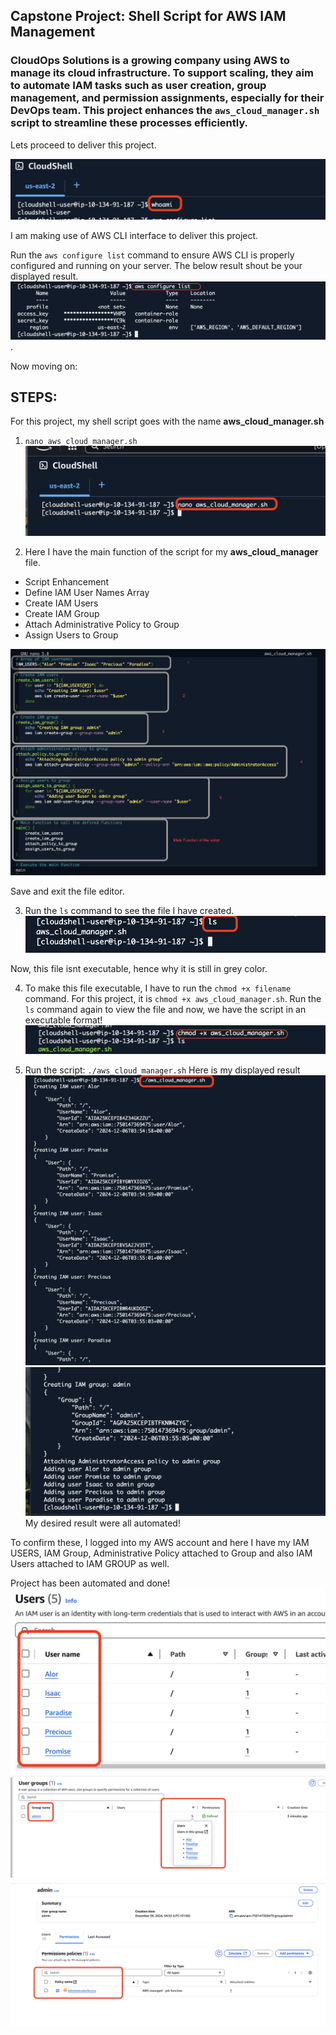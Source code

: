 ## Capstone Project: Shell Script for AWS IAM Management

### CloudOps Solutions is a growing company using AWS to manage its cloud infrastructure. To support scaling, they aim to automate IAM tasks such as user creation, group management, and permission assignments, especially for their DevOps team. This project enhances the `aws_cloud_manager.sh` script to streamline these processes efficiently.


Lets proceed to deliver this project. 


![](./Images/01.png)

I am making use of AWS CLI interface to deliver this project.

Run the `aws configure list` command to ensure AWS CLI is properly configured and running on your server.
The below result shout be your displayed result.
![](./Images/02.png).

Now moving on:

## STEPS:
For this project, my  shell script goes with the name **aws_cloud_manager.sh**

1. `nano aws_cloud_manager.sh`
![](./images/03.png)


2. Here I have the main function of the script for my **aws_cloud_manager** file.

- Script Enhancement  
-  Define IAM User Names Array  
- Create IAM Users  
-  Create IAM Group  
-  Attach Administrative Policy to Group  
-  Assign Users to Group 

![](./images/04.png)

Save and exit the file editor.

3. Run the `ls` command to see the file I have created. 
![](./images/05.png)

Now, this file isnt executable, hence why it is still in grey color.

4. To make this file executable, I have to run the `chmod +x filename` command. 
For this project, it is `chmod +x aws_cloud_manager.sh`.
Run the `ls` command again to view the file and now, we have the script in an executable format!
![](./images/06.png)

5. Run the script: `./aws_cloud_manager.sh`
Here is my displayed result
![](./images/07.png)
![](./images/08.png)
My desired result were all automated!

To confirm these, I logged into my AWS account and here I have my IAM USERS, IAM Group, Administrative Policy attached to Group and also IAM Users attached to IAM GROUP as well.

Project has been automated and done!
![](./images/09.png)
![](./images/10.png)
![](./images/11.png)